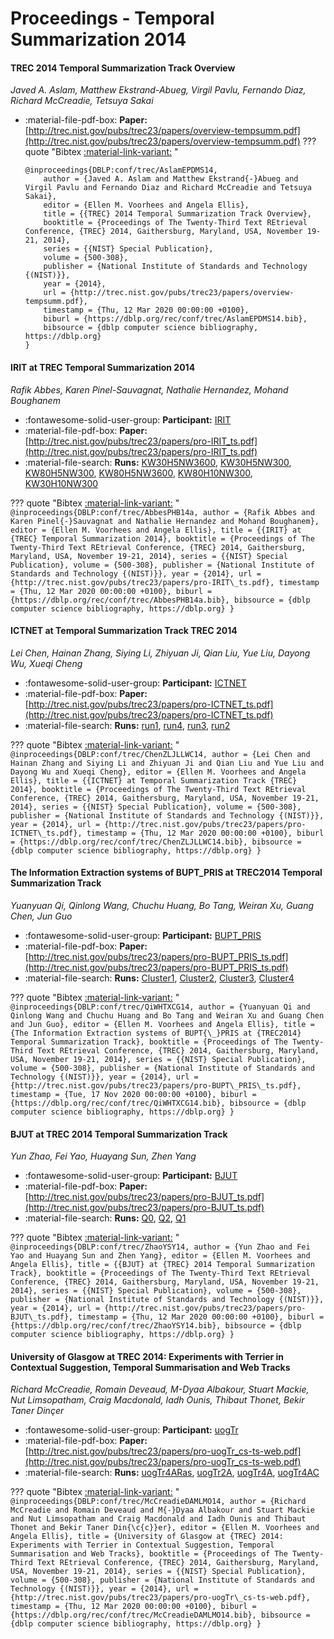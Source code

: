 # Proceedings - Temporal Summarization 2014 

#### TREC 2014 Temporal Summarization Track Overview

_Javed A. Aslam, Matthew Ekstrand-Abueg, Virgil Pavlu, Fernando Diaz, Richard McCreadie, Tetsuya Sakai_

- :material-file-pdf-box: **Paper:** [http://trec.nist.gov/pubs/trec23/papers/overview-tempsumm.pdf](http://trec.nist.gov/pubs/trec23/papers/overview-tempsumm.pdf)
??? quote "Bibtex [:material-link-variant:](https://dblp.org/rec/conf/trec/AslamEPDMS14.bib) "
	```
	@inproceedings{DBLP:conf/trec/AslamEPDMS14,
		author = {Javed A. Aslam and Matthew Ekstrand{-}Abueg and Virgil Pavlu and Fernando Diaz and Richard McCreadie and Tetsuya Sakai},
		editor = {Ellen M. Voorhees and Angela Ellis},
		title = {{TREC} 2014 Temporal Summarization Track Overview},
		booktitle = {Proceedings of The Twenty-Third Text REtrieval Conference, {TREC} 2014, Gaithersburg, Maryland, USA, November 19-21, 2014},
		series = {{NIST} Special Publication},
		volume = {500-308},
		publisher = {National Institute of Standards and Technology {(NIST)}},
		year = {2014},
		url = {http://trec.nist.gov/pubs/trec23/papers/overview-tempsumm.pdf},
		timestamp = {Thu, 12 Mar 2020 00:00:00 +0100},
		biburl = {https://dblp.org/rec/conf/trec/AslamEPDMS14.bib},
		bibsource = {dblp computer science bibliography, https://dblp.org}
	}
	```

#### IRIT at TREC Temporal Summarization 2014

_Rafik Abbes, Karen Pinel-Sauvagnat, Nathalie Hernandez, Mohand Boughanem_

- :fontawesome-solid-user-group: **Participant:** [IRIT](./participants.md#irit)
- :material-file-pdf-box: **Paper:** [http://trec.nist.gov/pubs/trec23/papers/pro-IRIT_ts.pdf](http://trec.nist.gov/pubs/trec23/papers/pro-IRIT_ts.pdf)
- :material-file-search: **Runs:** [KW30H5NW3600](./runs.md#kw30h5nw3600), [KW30H5NW300](./runs.md#kw30h5nw300), [KW80H5NW300](./runs.md#kw80h5nw300), [KW80H5NW3600](./runs.md#kw80h5nw3600), [KW80H10NW300](./runs.md#kw80h10nw300), [KW30H10NW300](./runs.md#kw30h10nw300)

??? quote "Bibtex [:material-link-variant:](https://dblp.org/rec/conf/trec/AbbesPHB14a.bib) "
	```
	@inproceedings{DBLP:conf/trec/AbbesPHB14a,
		author = {Rafik Abbes and Karen Pinel{-}Sauvagnat and Nathalie Hernandez and Mohand Boughanem},
		editor = {Ellen M. Voorhees and Angela Ellis},
		title = {{IRIT} at {TREC} Temporal Summarization 2014},
		booktitle = {Proceedings of The Twenty-Third Text REtrieval Conference, {TREC} 2014, Gaithersburg, Maryland, USA, November 19-21, 2014},
		series = {{NIST} Special Publication},
		volume = {500-308},
		publisher = {National Institute of Standards and Technology {(NIST)}},
		year = {2014},
		url = {http://trec.nist.gov/pubs/trec23/papers/pro-IRIT\_ts.pdf},
		timestamp = {Thu, 12 Mar 2020 00:00:00 +0100},
		biburl = {https://dblp.org/rec/conf/trec/AbbesPHB14a.bib},
		bibsource = {dblp computer science bibliography, https://dblp.org}
	}
	```

#### ICTNET at Temporal Summarization Track TREC 2014

_Lei Chen, Hainan Zhang, Siying Li, Zhiyuan Ji, Qian Liu, Yue Liu, Dayong Wu, Xueqi Cheng_

- :fontawesome-solid-user-group: **Participant:** [ICTNET](./participants.md#ictnet)
- :material-file-pdf-box: **Paper:** [http://trec.nist.gov/pubs/trec23/papers/pro-ICTNET_ts.pdf](http://trec.nist.gov/pubs/trec23/papers/pro-ICTNET_ts.pdf)
- :material-file-search: **Runs:** [run1](./runs.md#run1), [run4](./runs.md#run4), [run3](./runs.md#run3), [run2](./runs.md#run2)

??? quote "Bibtex [:material-link-variant:](https://dblp.org/rec/conf/trec/ChenZLJLLWC14.bib) "
	```
	@inproceedings{DBLP:conf/trec/ChenZLJLLWC14,
		author = {Lei Chen and Hainan Zhang and Siying Li and Zhiyuan Ji and Qian Liu and Yue Liu and Dayong Wu and Xueqi Cheng},
		editor = {Ellen M. Voorhees and Angela Ellis},
		title = {{ICTNET} at Temporal Summarization Track {TREC} 2014},
		booktitle = {Proceedings of The Twenty-Third Text REtrieval Conference, {TREC} 2014, Gaithersburg, Maryland, USA, November 19-21, 2014},
		series = {{NIST} Special Publication},
		volume = {500-308},
		publisher = {National Institute of Standards and Technology {(NIST)}},
		year = {2014},
		url = {http://trec.nist.gov/pubs/trec23/papers/pro-ICTNET\_ts.pdf},
		timestamp = {Thu, 12 Mar 2020 00:00:00 +0100},
		biburl = {https://dblp.org/rec/conf/trec/ChenZLJLLWC14.bib},
		bibsource = {dblp computer science bibliography, https://dblp.org}
	}
	```

#### The Information Extraction systems of BUPT_PRIS at TREC2014 Temporal  Summarization Track

_Yuanyuan Qi, Qinlong Wang, Chuchu Huang, Bo Tang, Weiran Xu, Guang Chen, Jun Guo_

- :fontawesome-solid-user-group: **Participant:** [BUPT_PRIS](./participants.md#bupt_pris)
- :material-file-pdf-box: **Paper:** [http://trec.nist.gov/pubs/trec23/papers/pro-BUPT_PRIS_ts.pdf](http://trec.nist.gov/pubs/trec23/papers/pro-BUPT_PRIS_ts.pdf)
- :material-file-search: **Runs:** [Cluster1](./runs.md#cluster1), [Cluster2](./runs.md#cluster2), [Cluster3](./runs.md#cluster3), [Cluster4](./runs.md#cluster4)

??? quote "Bibtex [:material-link-variant:](https://dblp.org/rec/conf/trec/QiWHTXCG14.bib) "
	```
	@inproceedings{DBLP:conf/trec/QiWHTXCG14,
		author = {Yuanyuan Qi and Qinlong Wang and Chuchu Huang and Bo Tang and Weiran Xu and Guang Chen and Jun Guo},
		editor = {Ellen M. Voorhees and Angela Ellis},
		title = {The Information Extraction systems of BUPT{\_}PRIS at {TREC2014} Temporal Summarization Track},
		booktitle = {Proceedings of The Twenty-Third Text REtrieval Conference, {TREC} 2014, Gaithersburg, Maryland, USA, November 19-21, 2014},
		series = {{NIST} Special Publication},
		volume = {500-308},
		publisher = {National Institute of Standards and Technology {(NIST)}},
		year = {2014},
		url = {http://trec.nist.gov/pubs/trec23/papers/pro-BUPT\_PRIS\_ts.pdf},
		timestamp = {Tue, 17 Nov 2020 00:00:00 +0100},
		biburl = {https://dblp.org/rec/conf/trec/QiWHTXCG14.bib},
		bibsource = {dblp computer science bibliography, https://dblp.org}
	}
	```

#### BJUT at TREC 2014 Temporal Summarization Track

_Yun Zhao, Fei Yao, Huayang Sun, Zhen Yang_

- :fontawesome-solid-user-group: **Participant:** [BJUT](./participants.md#bjut)
- :material-file-pdf-box: **Paper:** [http://trec.nist.gov/pubs/trec23/papers/pro-BJUT_ts.pdf](http://trec.nist.gov/pubs/trec23/papers/pro-BJUT_ts.pdf)
- :material-file-search: **Runs:** [Q0](./runs.md#q0), [Q2](./runs.md#q2), [Q1](./runs.md#q1)

??? quote "Bibtex [:material-link-variant:](https://dblp.org/rec/conf/trec/ZhaoYSY14.bib) "
	```
	@inproceedings{DBLP:conf/trec/ZhaoYSY14,
		author = {Yun Zhao and Fei Yao and Huayang Sun and Zhen Yang},
		editor = {Ellen M. Voorhees and Angela Ellis},
		title = {{BJUT} at {TREC} 2014 Temporal Summarization Track},
		booktitle = {Proceedings of The Twenty-Third Text REtrieval Conference, {TREC} 2014, Gaithersburg, Maryland, USA, November 19-21, 2014},
		series = {{NIST} Special Publication},
		volume = {500-308},
		publisher = {National Institute of Standards and Technology {(NIST)}},
		year = {2014},
		url = {http://trec.nist.gov/pubs/trec23/papers/pro-BJUT\_ts.pdf},
		timestamp = {Thu, 12 Mar 2020 00:00:00 +0100},
		biburl = {https://dblp.org/rec/conf/trec/ZhaoYSY14.bib},
		bibsource = {dblp computer science bibliography, https://dblp.org}
	}
	```

#### University of Glasgow at TREC 2014: Experiments with Terrier in  Contextual Suggestion, Temporal Summarisation and Web Tracks

_Richard McCreadie, Romain Deveaud, M-Dyaa Albakour, Stuart Mackie, Nut Limsopatham, Craig Macdonald, Iadh Ounis, Thibaut Thonet, Bekir Taner Dinçer_

- :fontawesome-solid-user-group: **Participant:** [uogTr](./participants.md#uogtr)
- :material-file-pdf-box: **Paper:** [http://trec.nist.gov/pubs/trec23/papers/pro-uogTr_cs-ts-web.pdf](http://trec.nist.gov/pubs/trec23/papers/pro-uogTr_cs-ts-web.pdf)
- :material-file-search: **Runs:** [uogTr4ARas](./runs.md#uogtr4aras), [uogTr2A](./runs.md#uogtr2a), [uogTr4A](./runs.md#uogtr4a), [uogTr4AC](./runs.md#uogtr4ac)

??? quote "Bibtex [:material-link-variant:](https://dblp.org/rec/conf/trec/McCreadieDAMLMO14.bib) "
	```
	@inproceedings{DBLP:conf/trec/McCreadieDAMLMO14,
		author = {Richard McCreadie and Romain Deveaud and M{-}Dyaa Albakour and Stuart Mackie and Nut Limsopatham and Craig Macdonald and Iadh Ounis and Thibaut Thonet and Bekir Taner Din{\c{c}}er},
		editor = {Ellen M. Voorhees and Angela Ellis},
		title = {University of Glasgow at {TREC} 2014: Experiments with Terrier in Contextual Suggestion, Temporal Summarisation and Web Tracks},
		booktitle = {Proceedings of The Twenty-Third Text REtrieval Conference, {TREC} 2014, Gaithersburg, Maryland, USA, November 19-21, 2014},
		series = {{NIST} Special Publication},
		volume = {500-308},
		publisher = {National Institute of Standards and Technology {(NIST)}},
		year = {2014},
		url = {http://trec.nist.gov/pubs/trec23/papers/pro-uogTr\_cs-ts-web.pdf},
		timestamp = {Thu, 12 Mar 2020 00:00:00 +0100},
		biburl = {https://dblp.org/rec/conf/trec/McCreadieDAMLMO14.bib},
		bibsource = {dblp computer science bibliography, https://dblp.org}
	}
	```

